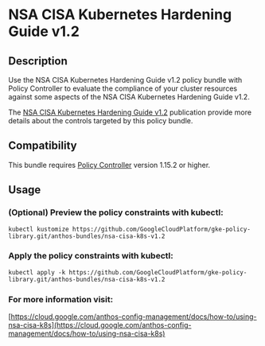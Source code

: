 NSA CISA Kubernetes Hardening Guide v1.2
==================================================

## Description

Use the NSA CISA Kubernetes Hardening Guide v1.2 policy bundle with Policy Controller to evaluate the compliance of your cluster resources against some aspects of the NSA CISA Kubernetes Hardening Guide v1.2.

The [NSA CISA Kubernetes Hardening Guide v1.2](https://media.defense.gov/2022/Aug/29/2003066362/-1/-1/0/CTR_KUBERNETES_HARDENING_GUIDANCE_1.2_20220829.PDF) publication provide more details about the controls targeted by this policy bundle.

## Compatibility

This bundle requires [Policy Controller](https://cloud.google.com/anthos-config-management/docs/concepts/policy-controller) version 1.15.2 or higher.

## Usage

### (Optional) Preview the policy constraints with kubectl:
```shell
kubectl kustomize https://github.com/GoogleCloudPlatform/gke-policy-library.git/anthos-bundles/nsa-cisa-k8s-v1.2
```

### Apply the policy constraints with kubectl:
```shell
kubectl apply -k https://github.com/GoogleCloudPlatform/gke-policy-library.git/anthos-bundles/nsa-cisa-k8s-v1.2
```

### For more information visit:
[https://cloud.google.com/anthos-config-management/docs/how-to/using-nsa-cisa-k8s](https://cloud.google.com/anthos-config-management/docs/how-to/using-nsa-cisa-k8s)
